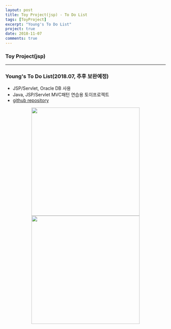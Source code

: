 ```yaml
---
layout: post
title: Toy Project(jsp) - To Do List
tags: [ToyProject]
excerpt: "Young's To Do List"
project: true
date: 2018-11-07
comments: true
---
```


### Toy Project(jsp)

---

### Young's To Do List(2018.07, 추후 보완예정)

* JSP/Servlet, Oracle DB 사용
* Java, JSP/Servlet MVC패턴 연습용 토이프로젝트
* [github repository](https://github.com/younggeun0/YonungsToDoList)


<center>
    <img src="https://user-images.githubusercontent.com/34850791/47256479-238a3380-d4bc-11e8-82c5-1a15f7aaa83f.png" height="340">
    <img src="https://user-images.githubusercontent.com/34850791/47256480-238a3380-d4bc-11e8-92d5-884633079da3.png" height="340">
</center>

